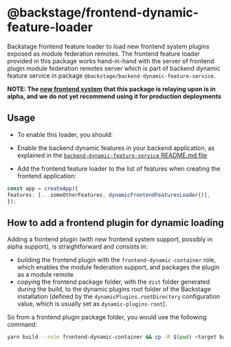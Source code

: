 # @backstage/frontend-dynamic-feature-loader

Backstage frontend feature loader to load new frontend system plugins exposed as module federation remotes.
The frontend feature loader provided in this package works hand-in-hand with the server of frontend plugin module federation remotes server which is part of backend dynamic feature service in package `@backstage/backend-dynamic-feature-service`.

**NOTE: The [new frontend system](https://backstage.io/docs/frontend-system/) that this package is relaying upon is in alpha, and we do not yet recommend using it for production deployments**

## Usage

- To enable this loader, you should:

 - Enable the backend dynamic features in your backend application, as explained in the [`backend-dynamic-feature-service` README.md file](../backend-dynamic-feature-service/README.md#how-it-works)
 - Add the frontend feature loader to the list of features when creating the frontend application:

 ```typescript
 const app = createApp({
 features: [...someOtherFeatures, dynamicFrontendFeaturesLoader()],
 });
 ```

## How to add a frontend plugin for dynamic loading

Adding a frontend plugin (with new frontend system support, possibly in alpha support), is straightforward and consists in:

- building the frontend plugin with the `frontend-dynamic-container` role, which enables the module federation support, and packages the plugin as a module remote
- copying the frontend package folder, with the `dist` folder generated during the build, to the dynamic plugins root folder of the Backstage installation (defined by the `dynamicPlugins.rootDirectory` configuration value, which is usually set as `dynamic-plugins-root`).

So from a frontend plugin package folder, you would use the following command:

```bash
yarn build --role frontend-dynamic-container && cp -R $(pwd) <target backstage>/dynamic-plugins-root/
```
